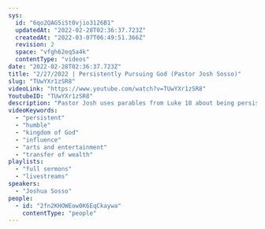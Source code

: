 ```yaml
---
sys:
  id: "6qo2QAG5iSt0vjio3126B1"
  updatedAt: "2022-02-28T02:36:37.723Z"
  createdAt: "2022-03-07T06:49:51.366Z"
  revision: 2
  space: "vfgh62eq5a4k"
  contentType: "videos"
date: "2022-02-28T02:36:37.723Z"
title: "2/27/2022 | Persistently Pursuing God (Pastor Josh Sosso)"
slug: "TUwYXr1zSR8"
videoLink: "https://www.youtube.com/watch?v=TUwYXr1zSR8"
YoutubeID: "TUwYXr1zSR8"
description: "Pastor Josh uses parables from Luke 18 about being persistent and being humble. He urges us to not only be persistent in praying, but following the instructions given to us. He also discusses the rich young ruler who wouldn't give up his riches to enter the kingdom. While God doesn't want you to be poor, he is looking at your heart to see if you will give everything to him. God wants you to be successful so you can influence people around the world. \n"
videoKeywords:
  - "persistent"
  - "humble"
  - "kingdom of God"
  - "influence"
  - "arts and entertainment"
  - "transfer of wealth"
playlists:
  - "full sermons"
  - "livestreams"
speakers:
  - "Joshua Sosso"
people:
  - id: "2fn2KHOWEow0K6EqCkaywa"
    contentType: "people"
---
```

